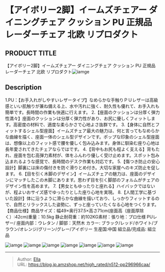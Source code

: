 # 【アイボリー2脚】イームズチェアー ダイニングチェア クッション PU 正規品　レーダーチェア 北欧 リプロダクト


## PRODUCT TITLE 

【アイボリー2脚】イームズチェアー ダイニングチェア クッション PU 正規品　レーダーチェア 北欧 リプロダクト![iamge](https://b2bfiles1.gigab2b.cn/image/wkseller/301/PP187235/20191113_1430241293d60c5ccedefc8e1538c84f.jpg)

## Description

1.PU：【お手入れがしやすいレザータイプ】なめらかな手触りＰＵレザーは高級感といい肌触りが兼ね備える上、水や汚れに強く、耐久性も優れて、お手入れも簡単です。長時間の作業も快適に行えます。
2.【座面のクッションは分厚く弾力性満々】座面のクッションは分厚く弾力性があり、お尻に優しくフィットします。高密度の材料で、適度な柔らかさで心地よさ抜群です。
3.【身体に自然とフィットするシェル型座面】イームズチェア最大の魅力は、何と言ってもなめらかな曲線を描く、座面一体のシェル型デザインです。ポップな印象のシェル型座面は、想像以上のフィット感で腰を優しく包み込みます。身体に馴染む座り心地は長年愛されてきたチェアならではです。
4.【背中もお尻も程よく支える】背もたれ、座面を包む高弾力素材が、体をふんわり優しく受け止めます。スポット包み込まれるような感覚で、長時間のデスク作業も対応です。
5.【傷つき防止の安心設計】脚裏には床の傷付きを防ぐ滑りとめ付き。大切な家屋へのキズ防止を促します。
6.【目を引く木脚のデザイン】イームズチェアの魅力は、座面のデザインにマッチしたこの木脚にあります。思わず目を引く脚部のフォルムがチェアのデザイン性を高めます。
7.【男女ともゆったりと座れる】ハイバックではないが、程よいおサイズ感でゆったりとした座り心地を実現。
8.【人間工学に基づいた設計】体に沿うように滑らかな曲線を描いており、しっかりフィットするので、自然とリラックスした姿勢に、ずっと座っていたくなる心地をつくります。
【商品仕様】商品サイズ：幅49×奥行37.5×高さ71cm(座面高（座面厚除く）:42cm)重量：10.5kg 静止耐荷重：約102KG素材：張り地：プロ仕様 PUレザー/ 座面内部：ウレタン / 脚部：天然木 カラー: ブラック/レッド/ホワイト/ブラウン/オレンジ/グリーン/グレー/アイボリー 生産国:中国 組立品/完成品: 組立品

![iamge](https://b2bfiles1.gigab2b.cn/image/wkseller/301/PP187235/20200825_1a314b3da01d552dcca394d1d72fcbdf.jpg)
![iamge](https://b2bfiles1.gigab2b.cn/image/wkseller/301/PP187235/20191107_74afdba679ac5f91b955557066ab472e.jpg)
![iamge](https://b2bfiles1.gigab2b.cn/image/wkseller/301/PP187235/20191107_afe79ce82fe1a2358aa0b900c40811c5.jpg)
![iamge](https://b2bfiles1.gigab2b.cn/image/wkseller/301/PP187235/20191107_dd56f2d50df82eddc1df41a8181fbc23.jpg)
![iamge](https://b2bfiles1.gigab2b.cn/image/wkseller/301/PP187235/20191107_fad7365e626d81c48e8c08e201c331bb.jpg)
![iamge](https://b2bfiles1.gigab2b.cn/image/wkseller/301/PP187235/20191107_fb9c3e0138cc852dfe35873a66c12e86.jpg)
![iamge](nan)


---

> Author: [Ella](https://blog.jp.amzshop.net/)  
> URL: https://blog.jp.amzshop.net/high_rated/n512-pp296966caa/  

